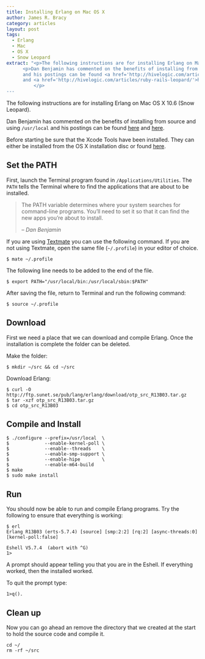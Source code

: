 ```yaml
---
title: Installing Erlang on Mac OS X
author: James R. Bracy
category: articles
layout: post
tags:
  - Erlang
  - Mac
  - OS X
  - Snow Leopard
extract: "<p>The following instructions are for installing Erlang on Mac OS X 10.6 (Snow Leopard).</p>
	  <p>Dan Benjamin has commented on the benefits of installing from source and using <code>/usr/local</code>
	  and his postings can be found <a href='http://hivelogic.com/articles/using_usr_local/'>here</a>
	  and <a href='http://hivelogic.com/articles/ruby-rails-leopard/'>here</a>&hellip;
          </p>
---
```


The following instructions are for installing Erlang on Mac OS X 10.6 (Snow Leopard).

Dan Benjamin has commented on the benefits of installing from source and using `/usr/local` and his postings can be found [here](http://hivelogic.com/articles/using_usr_local/ "Using /usr/local") and [here](http://hivelogic.com/articles/ruby-rails-leopard/ "Installing Ruby, Rubygems, Rails, and Mongrel on Mac OS X 10.5 (Leopard)").

Before starting be sure that the Xcode Tools have been installed. They can either be installed from the OS X installation disc or found [here](http://developer.apple.com/tools/xcode/).

## Set the PATH

First, launch the Terminal program found in `/Applications/Utilities`. The `PATH` tells the Terminal where to find the applications that are about to be installed.

<blockquote cite="http://hivelogic.com/articles/compiling-ruby-rubygems-and-rails-on-snow-leopard/">
<p>The PATH variable determines where your system searches for command-line programs. You’ll need to set it so that it can find the new apps you’re about to install.</p><p>&ndash; <cite>Dan Benjamin</cite></p></blockquote>

If you are using [Textmate](http://macromates.com/ "Textmate") you can use the following command. If you are not using Textmate, open the same file (`~/.profile`) in your editor of choice.

    $ mate ~/.profile

The following line needs to be added to the end of the file.

    $ export PATH="/usr/local/bin:/usr/local/sbin:$PATH"

After saving the file, return to Terminal and run the following command:

    $ source ~/.profile

## Download

First we need a place that we can download and compile Erlang. Once the installation is complete the folder can be deleted.

Make the folder:

    $ mkdir ~/src && cd ~/src

Download Erlang:

    $ curl -O http://ftp.sunet.se/pub/lang/erlang/download/otp_src_R13B03.tar.gz
    $ tar -xzf otp_src_R13B03.tar.gz
    $ cd otp_src_R13B03

## Compile and Install

    $ ./configure --prefix=/usr/local  \
    $             --enable-kernel-poll \
    $             --enable--threads    \
    $             --enable-smp-support \
    $             --enable-hipe        \
    $             --enable-m64-build
    $ make
    $ sudo make install

## Run

You should now be able to run and compile Erlang programs. Try the following to ensure that everything is working:

    $ erl
    Erlang R13B03 (erts-5.7.4) [source] [smp:2:2] [rq:2] [async-threads:0] [kernel-poll:false]
    
    Eshell V5.7.4  (abort with ^G)
    1> 

A prompt should appear telling you that you are in the Eshell. If everything worked, then the installed worked.

To quit the prompt type:

    1>q().

## Clean up

Now you can go ahead an remove the directory that we created at the start to hold the source code and compile it.

    cd ~/
    rm -rf ~/src
